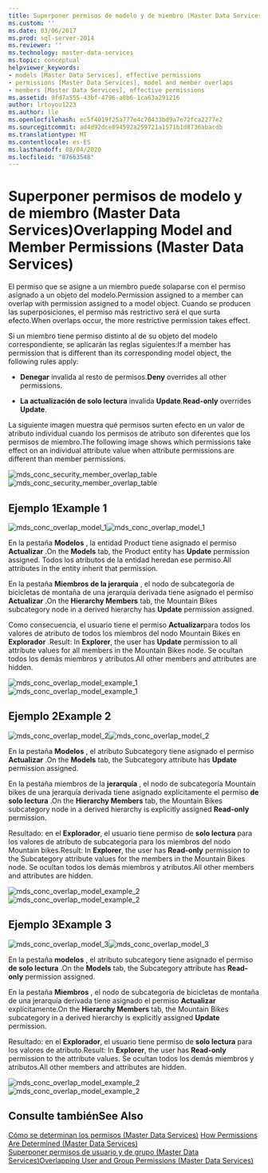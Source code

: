 ```yaml
---
title: Superponer permisos de modelo y de miembro (Master Data Services) | Microsoft Docs
ms.custom: ''
ms.date: 03/06/2017
ms.prod: sql-server-2014
ms.reviewer: ''
ms.technology: master-data-services
ms.topic: conceptual
helpviewer_keywords:
- models [Master Data Services], effective permissions
- permissions [Master Data Services], model and member overlaps
- members [Master Data Services], effective permissions
ms.assetid: 9fd7a555-43bf-4796-a8b6-1ca63a291216
author: lrtoyou1223
ms.author: lle
ms.openlocfilehash: ec5f4019f25a777e4c70433bd9a7e72fca2277e2
ms.sourcegitcommit: ad4d92dce894592a259721a1571b1d8736abacdb
ms.translationtype: MT
ms.contentlocale: es-ES
ms.lasthandoff: 08/04/2020
ms.locfileid: "87663548"
---
```

# <a name="overlapping-model-and-member-permissions-master-data-services"></a><span data-ttu-id="8096c-102">Superponer permisos de modelo y de miembro (Master Data Services)</span><span class="sxs-lookup"><span data-stu-id="8096c-102">Overlapping Model and Member Permissions (Master Data Services)</span></span>
  <span data-ttu-id="8096c-103">El permiso que se asigne a un miembro puede solaparse con el permiso asignado a un objeto del modelo.</span><span class="sxs-lookup"><span data-stu-id="8096c-103">Permission assigned to a member can overlap with permission assigned to a model object.</span></span> <span data-ttu-id="8096c-104">Cuando se producen las superposiciones, el permiso más restrictivo será el que surta efecto.</span><span class="sxs-lookup"><span data-stu-id="8096c-104">When overlaps occur, the more restrictive permission takes effect.</span></span>  
  
 <span data-ttu-id="8096c-105">Si un miembro tiene permiso distinto al de su objeto del modelo correspondiente, se aplicarán las reglas siguientes:</span><span class="sxs-lookup"><span data-stu-id="8096c-105">If a member has permission that is different than its corresponding model object, the following rules apply:</span></span>  
  
-   <span data-ttu-id="8096c-106">**Denegar** invalida al resto de permisos.</span><span class="sxs-lookup"><span data-stu-id="8096c-106">**Deny** overrides all other permissions.</span></span>  
  
-   <span data-ttu-id="8096c-107">**La actualización de solo lectura** invalida **Update**.</span><span class="sxs-lookup"><span data-stu-id="8096c-107">**Read-only** overrides **Update**.</span></span>  
  
 <span data-ttu-id="8096c-108">La siguiente imagen muestra qué permisos surten efecto en un valor de atributo individual cuando los permisos de atributo son diferentes que los permisos de miembro.</span><span class="sxs-lookup"><span data-stu-id="8096c-108">The following image shows which permissions take effect on an individual attribute value when attribute permissions are different than member permissions.</span></span>  
  
 <span data-ttu-id="8096c-109">![mds_conc_security_member_overlap_table](../../2014/master-data-services/media/mds-conc-security-member-overlap-table.gif "mds_conc_security_member_overlap_table")</span><span class="sxs-lookup"><span data-stu-id="8096c-109">![mds_conc_security_member_overlap_table](../../2014/master-data-services/media/mds-conc-security-member-overlap-table.gif "mds_conc_security_member_overlap_table")</span></span>  
  
## <a name="example-1"></a><span data-ttu-id="8096c-110">Ejemplo 1</span><span class="sxs-lookup"><span data-stu-id="8096c-110">Example 1</span></span>  
 <span data-ttu-id="8096c-111">![mds_conc_overlap_model_1](../../2014/master-data-services/media/mds-conc-overlap-model-1.gif "mds_conc_overlap_model_1")</span><span class="sxs-lookup"><span data-stu-id="8096c-111">![mds_conc_overlap_model_1](../../2014/master-data-services/media/mds-conc-overlap-model-1.gif "mds_conc_overlap_model_1")</span></span>  
  
 <span data-ttu-id="8096c-112">En la pestaña **Modelos** , la entidad Product tiene asignado el permiso **Actualizar** .</span><span class="sxs-lookup"><span data-stu-id="8096c-112">On the **Models** tab, the Product entity has **Update** permission assigned.</span></span> <span data-ttu-id="8096c-113">Todos los atributos de la entidad heredan ese permiso.</span><span class="sxs-lookup"><span data-stu-id="8096c-113">All attributes in the entity inherit that permission.</span></span>  
  
 <span data-ttu-id="8096c-114">En la pestaña **Miembros de la jerarquía** , el nodo de subcategoría de bicicletas de montaña de una jerarquía derivada tiene asignado el permiso **Actualizar** .</span><span class="sxs-lookup"><span data-stu-id="8096c-114">On the **Hierarchy Members** tab, the Mountain Bikes subcategory node in a derived hierarchy has **Update** permission assigned.</span></span>  
  
 <span data-ttu-id="8096c-115">Como consecuencia, el usuario tiene el permiso **Actualizar**para todos los valores de atributo de todos los miembros del nodo Mountain Bikes en **Explorador** .</span><span class="sxs-lookup"><span data-stu-id="8096c-115">Result: In **Explorer**, the user has **Update** permission to all attribute values for all members in the Mountain Bikes node.</span></span> <span data-ttu-id="8096c-116">Se ocultan todos los demás miembros y atributos.</span><span class="sxs-lookup"><span data-stu-id="8096c-116">All other members and attributes are hidden.</span></span>  
  
 <span data-ttu-id="8096c-117">![mds_conc_overlap_model_example_1](../../2014/master-data-services/media/mds-conc-overlap-model-example-1.gif "mds_conc_overlap_model_example_1")</span><span class="sxs-lookup"><span data-stu-id="8096c-117">![mds_conc_overlap_model_example_1](../../2014/master-data-services/media/mds-conc-overlap-model-example-1.gif "mds_conc_overlap_model_example_1")</span></span>  
  
## <a name="example-2"></a><span data-ttu-id="8096c-118">Ejemplo 2</span><span class="sxs-lookup"><span data-stu-id="8096c-118">Example 2</span></span>  
 <span data-ttu-id="8096c-119">![mds_conc_overlap_model_2](../../2014/master-data-services/media/mds-conc-overlap-model-2.gif "mds_conc_overlap_model_2")</span><span class="sxs-lookup"><span data-stu-id="8096c-119">![mds_conc_overlap_model_2](../../2014/master-data-services/media/mds-conc-overlap-model-2.gif "mds_conc_overlap_model_2")</span></span>  
  
 <span data-ttu-id="8096c-120">En la pestaña **Modelos** , el atributo Subcategory tiene asignado el permiso **Actualizar** .</span><span class="sxs-lookup"><span data-stu-id="8096c-120">On the **Models** tab, the Subcategory attribute has **Update** permission assigned.</span></span>  
  
 <span data-ttu-id="8096c-121">En la pestaña miembros de la **jerarquía** , el nodo de subcategoría Mountain bikes de una jerarquía derivada tiene asignado explícitamente el permiso **de solo lectura** .</span><span class="sxs-lookup"><span data-stu-id="8096c-121">On the **Hierarchy Members** tab, the Mountain Bikes subcategory node in a derived hierarchy is explicitly assigned **Read-only** permission.</span></span>  
  
 <span data-ttu-id="8096c-122">Resultado: en el **Explorador**, el usuario tiene permiso de **solo lectura** para los valores de atributo de subcategoría para los miembros del nodo Mountain bikes.</span><span class="sxs-lookup"><span data-stu-id="8096c-122">Result: In **Explorer**, the user has **Read-only** permission to the Subcategory attribute values for the members in the Mountain Bikes node.</span></span> <span data-ttu-id="8096c-123">Se ocultan todos los demás miembros y atributos.</span><span class="sxs-lookup"><span data-stu-id="8096c-123">All other members and attributes are hidden.</span></span>  
  
 <span data-ttu-id="8096c-124">![mds_conc_overlap_model_example_2](../../2014/master-data-services/media/mds-conc-overlap-model-example-2.gif "mds_conc_overlap_model_example_2")</span><span class="sxs-lookup"><span data-stu-id="8096c-124">![mds_conc_overlap_model_example_2](../../2014/master-data-services/media/mds-conc-overlap-model-example-2.gif "mds_conc_overlap_model_example_2")</span></span>  
  
## <a name="example-3"></a><span data-ttu-id="8096c-125">Ejemplo 3</span><span class="sxs-lookup"><span data-stu-id="8096c-125">Example 3</span></span>  
 <span data-ttu-id="8096c-126">![mds_conc_overlap_model_3](../../2014/master-data-services/media/mds-conc-overlap-model-3.gif "mds_conc_overlap_model_3")</span><span class="sxs-lookup"><span data-stu-id="8096c-126">![mds_conc_overlap_model_3](../../2014/master-data-services/media/mds-conc-overlap-model-3.gif "mds_conc_overlap_model_3")</span></span>  
  
 <span data-ttu-id="8096c-127">En la pestaña **modelos** , el atributo subcategory tiene asignado el permiso **de solo lectura** .</span><span class="sxs-lookup"><span data-stu-id="8096c-127">On the **Models** tab, the Subcategory attribute has **Read-only** permission assigned.</span></span>  
  
 <span data-ttu-id="8096c-128">En la pestaña **Miembros** , el nodo de subcategoría de bicicletas de montaña de una jerarquía derivada tiene asignado el permiso **Actualizar** explícitamente.</span><span class="sxs-lookup"><span data-stu-id="8096c-128">On the **Hierarchy Members** tab, the Mountain Bikes subcategory in a derived hierarchy is explicitly assigned **Update** permission.</span></span>  
  
 <span data-ttu-id="8096c-129">Resultado: en el **Explorador**, el usuario tiene permiso de **solo lectura** para los valores de atributo.</span><span class="sxs-lookup"><span data-stu-id="8096c-129">Result: In **Explorer**, the user has **Read-only** permission to the attribute values.</span></span> <span data-ttu-id="8096c-130">Se ocultan todos los demás miembros y atributos.</span><span class="sxs-lookup"><span data-stu-id="8096c-130">All other members and attributes are hidden.</span></span>  
  
 <span data-ttu-id="8096c-131">![mds_conc_overlap_model_example_2](../../2014/master-data-services/media/mds-conc-overlap-model-example-2.gif "mds_conc_overlap_model_example_2")</span><span class="sxs-lookup"><span data-stu-id="8096c-131">![mds_conc_overlap_model_example_2](../../2014/master-data-services/media/mds-conc-overlap-model-example-2.gif "mds_conc_overlap_model_example_2")</span></span>  
  
## <a name="see-also"></a><span data-ttu-id="8096c-132">Consulte también</span><span class="sxs-lookup"><span data-stu-id="8096c-132">See Also</span></span>  
 <span data-ttu-id="8096c-133">[Cómo se determinan los permisos &#40;Master Data Services&#41;](how-permissions-are-determined-master-data-services.md) </span><span class="sxs-lookup"><span data-stu-id="8096c-133">[How Permissions Are Determined &#40;Master Data Services&#41;](how-permissions-are-determined-master-data-services.md) </span></span>  
 [<span data-ttu-id="8096c-134">Superponer permisos de usuario y de grupo &#40;Master Data Services&#41;</span><span class="sxs-lookup"><span data-stu-id="8096c-134">Overlapping User and Group Permissions &#40;Master Data Services&#41;</span></span>](../../2014/master-data-services/overlapping-user-and-group-permissions-master-data-services.md)  
  
  
